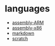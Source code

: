 # languages

- [assembly-ARM](https://github.com/JakeAndTheRobot/languages/blob/main/assembly-arm.md)
- [assembly-x86](https://github.com/JakeAndTheRobot/languages/blob/main/assembly-x86.md)
- [markdown](https://github.com/JakeAndTheRobot/languages/blob/main/markdown.md)
- [scratch](https://github.com/JakeAndTheRobot/languages/blob/main/scratch.md)
